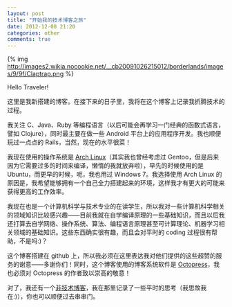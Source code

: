 ```yaml
---
layout: post
title: "开始我的技术博客之旅"
date: 2012-12-08 21:20
categories: other
comments: true
---
```


{% img http://images2.wikia.nocookie.net/__cb20091026215012/borderlands/images/9/9f/Claptrap.png %}

Hello Traveler!

这里是我新搭建的博客。在接下来的日子里，我将在这个博客上记录我折腾技术的过程。

我关注 C、Java、Ruby 等编程语言（以后可能会再学习一门经典的函数式语言，譬如 Clojure），同时最主要在做一些 Android 平台上的应用程序开发。我也顺便玩过一点点的 Rails，当然，现在的水平很菜！

我现在使用的操作系统是 [Arch Linux](https://www.archlinux.org/)（其实我也曾经考虑过 Gentoo，但是后来因为它需要过多的时间来编译，懒惰的我就放弃啦），早先的时候使用的是 Ubuntu，而更早的时候，呃，我也用过 Windows 7。我选择使用 Arch Linux 的原因是，我希望能够拥有一个自己全力搭建起来的环境，这样我才有更大的可能来获得更高的工作效率。

我现在也是一个计算机科学与技术专业的在读学生，所以我对一些计算机科学相关的领域知识比较感兴趣——目前我就在自学编译原理的一些基础知识，而且以后我还打算去自学网络、操作系统、算法、编程语言原理甚至可计算理论、机器学习相关领域的基础知识。这些东西确实很有趣，而且会对平时的 coding 过程很有帮助，不是吗:)？

这个博客搭建在 github 上，所以我必须在这里表达我对他们提供的这些超赞的服务的谢意——多谢你们！同时，这个博客使用的博客系统软件是 [Octopress](http://octopress.org)，我也必须对 Octopress 的作者致以崇高的敬意！

对了，我还有一个[非技术博客](http://winiex.info)，我在那里记录了一些平时的思考（我思故我在:)），你也可以顺便过去串串门。
